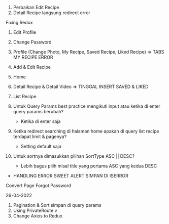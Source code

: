 1. Perbaikan Edit Recipe
2. Detail Recipe langsung redirect error

Fixing Redux

1. Edit Profile
2. Change Password
3. Profile (Change Photo, My Recipe, Saved Recipe, Liked Recipe) => TABS MY RECIPE ERROR
4. Add & Edit Recipe
5. Home
6. Detail Recipe & Detail Video => TINGGAL INSERT SAVED & LIKED
7. List Recipe

8. Untuk Query Params best practice mengikuti input atau ketika di enter query params berubah?
   - Ketika di enter saja
9. Ketika redirect searching di halaman home apakah di query list recipe terdapat limit & pagenya?
   - Setting default saja
10. Untuk sortnya dimasukkan pilihan SortType ASC || DESC?
    - Lebih bagus pilih misal title yang pertama ASC yang kedua DESC





- HANDLING ERROR SWEET ALERT SIMPAN DI ISERROR

Convert Page
Forgot Password

26-04-2022

1. Pagination & Sort simpan di query params
1. Using PrivateRoute v
1. Change Axios to Redux
